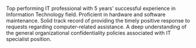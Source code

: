 Top performing IT professional with 5 years’ successful experience in Information Technology field. Proficient in hardware and software maintenance. Solid track record of providing the timely positive response to requests regarding computer-related assistance. A deep understanding of the general organizational confidentiality policies associated with IT specialist position.
